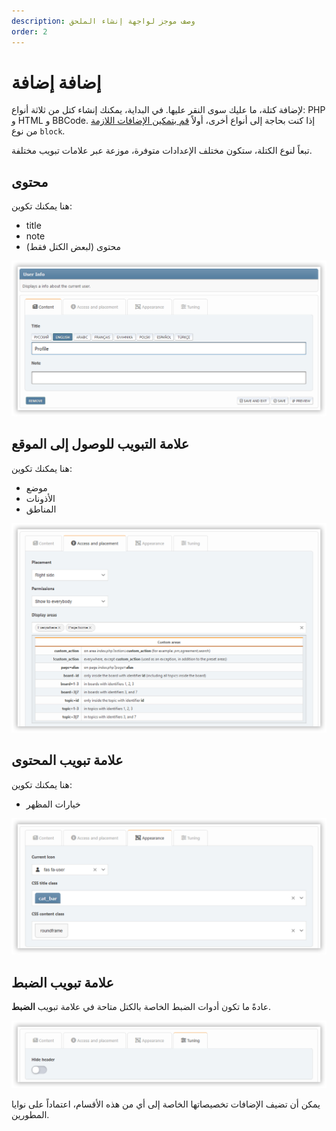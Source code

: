 ```yaml
---
description: وصف موجز لواجهة إنشاء الملحق
order: 2
---
```


# إضافة إضافة

لإضافة كتلة، ما عليك سوى النقر عليها. في البداية، يمكنك إنشاء كتل من ثلاثة أنواع: PHP و HTML و BBCode. إذا كنت بحاجة إلى أنواع أخرى، أولاً [قم بتمكين الإضافات اللازمة](../plugins/manage) من نوع `block`.

تبعاً لنوع الكتلة، ستكون مختلف الإعدادات متوفرة، موزعة عبر علامات تبويب مختلفة.

## محتوى

هنا يمكنك تكوين:

- title
- note
- محتوى (لبعض الكتل فقط)

![Content tab](content_tab.png)

## علامة التبويب للوصول إلى الموقع

هنا يمكنك تكوين:

- موضع
- الأذونات
- المناطق

![Access tab](access_tab.png)

## علامة تبويب المحتوى

هنا يمكنك تكوين:

- خيارات المظهر

![Appearance tab](appearance_tab.png)

## علامة تبويب الضبط

عادةً ما تكون أدوات الضبط الخاصة بالكتل متاحة في علامة تبويب **الضبط**.

![Tuning tab](tuning_tab.png)

يمكن أن تضيف الإضافات تخصيصاتها الخاصة إلى أي من هذه الأقسام، اعتماداً على نوايا المطورين.
